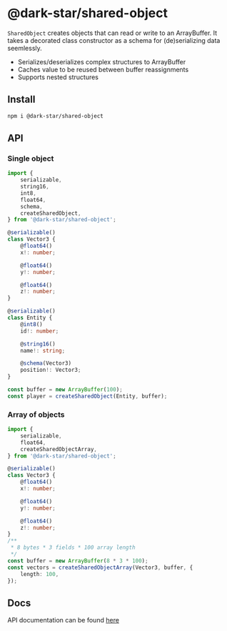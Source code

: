 # @dark-star/shared-object

`SharedObject` creates objects that can read or write to an ArrayBuffer. It takes a decorated class constructor as a schema for (de)serializing data seemlessly.

-   Serializes/deserializes complex structures to ArrayBuffer
-   Caches value to be reused between buffer reassignments
-   Supports nested structures

## Install

```sh
npm i @dark-star/shared-object
```

## API

### Single object

```ts
import {
	serializable,
	string16,
	int8,
	float64,
	schema,
	createSharedObject,
} from '@dark-star/shared-object';

@serializable()
class Vector3 {
	@float64()
	x!: number;

	@float64()
	y!: number;

	@float64()
	z!: number;
}

@serializable()
class Entity {
	@int8()
	id!: number;

	@string16()
	name!: string;

	@schema(Vector3)
	position!: Vector3;
}

const buffer = new ArrayBuffer(100);
const player = createSharedObject(Entity, buffer);
```

### Array of objects

```ts
import {
	serializable,
	float64,
	createSharedObjectArray,
} from '@dark-star/shared-object';

@serializable()
class Vector3 {
	@float64()
	x!: number;

	@float64()
	y!: number;

	@float64()
	z!: number;
}
/**
 * 8 bytes * 3 fields * 100 array length
 */
const buffer = new ArrayBuffer(8 * 3 * 100);
const vectors = createSharedObjectArray(Vector3, buffer, {
	length: 100,
});
```

## Docs

API documentation can be found [here](https://ana73l.github.io/dark-star/modules/_dark_star_shared_object)

